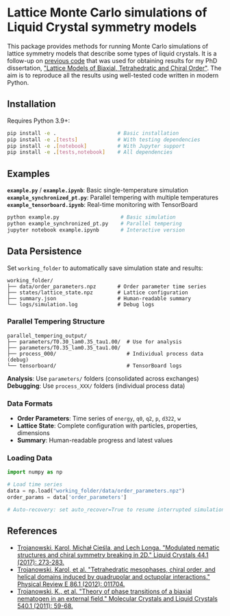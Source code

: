 # Lattice Monte Carlo simulations of Liquid Crystal symmetry models

This package provides methods for running Monte Carlo simulations of lattice
symmetry models that describe some types of liquid crystals. It is a follow-up
on [previous code](https://github.com/lyckantropen/biaxmc2) that was used for
obtaining results for my PhD dissertation, ["Lattice Models of Biaxial,
Tetrahedratic and Chiral
Order"](https://fais.uj.edu.pl/documents/41628/d13cf0c3-7942-425c-9ab4-26fecb7cb518).
The aim is to reproduce all the results using well-tested code written in
modern Python.

## Installation

Requires Python 3.9+:

```bash
pip install -e .                    # Basic installation
pip install -e .[tests]             # With testing dependencies  
pip install -e .[notebook]          # With Jupyter support
pip install -e .[tests,notebook]    # All dependencies
```

## Examples

**`example.py`** / **`example.ipynb`**: Basic single-temperature simulation  
**`example_synchronized_pt.py`**: Parallel tempering with multiple temperatures  
**`example_tensorboard.ipynb`**: Real-time monitoring with TensorBoard

```bash
python example.py                    # Basic simulation
python example_synchronized_pt.py    # Parallel tempering
jupyter notebook example.ipynb       # Interactive version
```

## Data Persistence

Set `working_folder` to automatically save simulation state and results:

```text
working_folder/
├── data/order_parameters.npz       # Order parameter time series
├── states/lattice_state.npz        # Lattice configuration
├── summary.json                    # Human-readable summary
└── logs/simulation.log             # Debug logs
```

### Parallel Tempering Structure

```text
parallel_tempering_output/
├── parameters/T0.30_lam0.35_tau1.00/  # Use for analysis
├── parameters/T0.35_lam0.35_tau1.00/
├── process_000/                       # Individual process data (debug)
└── tensorboard/                       # TensorBoard logs
```

**Analysis**: Use `parameters/` folders (consolidated across exchanges)  
**Debugging**: Use `process_XXX/` folders (individual process data)

### Data Formats

- **Order Parameters**: Time series of `energy`, `q0`, `q2`, `p`, `d322`, `w`
- **Lattice State**: Complete configuration with particles, properties, dimensions  
- **Summary**: Human-readable progress and latest values

### Loading Data

```python
import numpy as np

# Load time series
data = np.load("working_folder/data/order_parameters.npz")
order_params = data['order_parameters']

# Auto-recovery: set auto_recover=True to resume interrupted simulations
```

## References

- [Trojanowski, Karol, Michaƚ Cieśla, and Lech Longa. "Modulated nematic
  structures and chiral symmetry breaking in 2D." Liquid Crystals 44.1 (2017):
  273-283.](https://arxiv.org/pdf/1607.02297.pdf)
- [Trojanowski, Karol, et al. "Tetrahedratic mesophases, chiral order, and
  helical domains induced by quadrupolar and octupolar interactions." Physical
  Review E 86.1 (2012):
  011704.](https://strathprints.strath.ac.uk/41276/1/PhysRevE_86_011704.pdf)
- [Trojanowski, K., et al. "Theory of phase transitions of a biaxial nematogen
  in an external field." Molecular Crystals and Liquid Crystals 540.1 (2011):
  59-68.](https://www.tandfonline.com/doi/abs/10.1080/15421406.2011.568329)
